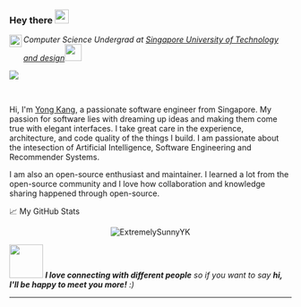 ### Hey there <img src="https://media.giphy.com/media/hvRJCLFzcasrR4ia7z/giphy.gif" width="25px">
<a href="https://www.linkedin.com/in/yong-kang-chia-66b225154/">
  <img align="left" alt="Yong Kang's LinkedIN" width="22px" src="https://raw.githubusercontent.com/peterthehan/peterthehan/master/assets/linkedin.svg" />
</a>
<p><em>Computer Science Undergrad at <a href="https://www.sutd.edu.sg/">Singapore University of Technology and design</a><img src="https://media.giphy.com/media/fYSnHlufseco8Fh93Z/giphy.gif" width="30">
</em></p>

![](https://visitor-badge.glitch.me/badge?page_id=ExtremelySunnyYK)



<br />

Hi, I'm [Yong Kang](https://extremelysunnyyk.github.io/), a passionate software engineer from Singapore. My passion for software lies with dreaming up ideas and making them come true with elegant interfaces. I take great care in the experience, architecture, and code quality of the things I build. I am passionate about the intesection of Artificial Intelligence, Software Engineering and Recommender Systems.

I am also an open-source enthusiast and maintainer. I learned a lot from the open-source community and I love how collaboration and knowledge sharing happened through open-source.

<!--
**ExtremelySunnyYK/ExtremelySunnyYK** is a ✨ _special_ ✨ repository because its `README.md` (this file) appears on your GitHub profile.

Here are some ideas to get you started:

- 🔭 I’m currently working on ...
- 🌱 I’m currently learning ...
- 👯 I’m looking to collaborate on ...
- 🤔 I’m looking for help with ...
- 💬 Ask me about ...
- 📫 How to reach me: ...
- 😄 Pronouns: ...
- ⚡ Fun fact: ...
-->
📈 My GitHub Stats

<p align="center"> <img src="https://github-readme-stats.vercel.app/api?username=ExtremelySunnyYK&show_icons=true&theme=gotham" alt="ExtremelySunnyYK" />

<img src="https://media.giphy.com/media/LnQjpWaON8nhr21vNW/giphy.gif" width="60"> <em><b>I love connecting with different people</b> so if you want to say <b>hi, I'll be happy to meet you more!</b> :)</em>

---
